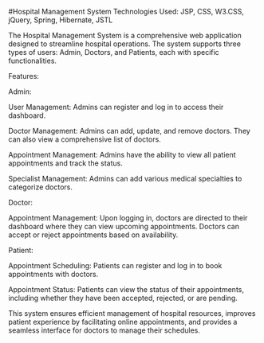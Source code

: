 #Hospital Management System
Technologies Used: JSP, CSS, W3.CSS, jQuery, Spring, Hibernate, JSTL

The Hospital Management System is a comprehensive web application designed to streamline hospital operations. The system supports three types of users: Admin, Doctors, and Patients, each with specific functionalities.

Features:

Admin:

User Management: Admins can register and log in to access their dashboard.

Doctor Management: Admins can add, update, and remove doctors. They can also view a comprehensive list of doctors.

Appointment Management: Admins have the ability to view all patient appointments and track the status.

Specialist Management: Admins can add various medical specialties to categorize doctors.

Doctor:

Appointment Management: Upon logging in, doctors are directed to their dashboard where they can view upcoming appointments. Doctors can accept or reject appointments based on availability.

Patient:

Appointment Scheduling: Patients can register and log in to book appointments with doctors.

Appointment Status: Patients can view the status of their appointments, including whether they have been accepted, rejected, or are pending.

This system ensures efficient management of hospital resources, improves patient experience by facilitating online appointments, and provides a seamless interface for doctors to manage their schedules.
